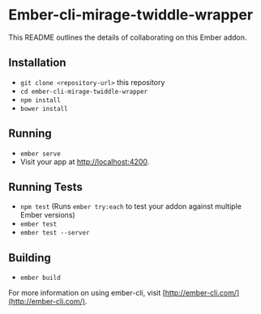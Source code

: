 # Ember-cli-mirage-twiddle-wrapper

This README outlines the details of collaborating on this Ember addon.

## Installation

* `git clone <repository-url>` this repository
* `cd ember-cli-mirage-twiddle-wrapper`
* `npm install`
* `bower install`

## Running

* `ember serve`
* Visit your app at [http://localhost:4200](http://localhost:4200).

## Running Tests

* `npm test` (Runs `ember try:each` to test your addon against multiple Ember versions)
* `ember test`
* `ember test --server`

## Building

* `ember build`

For more information on using ember-cli, visit [http://ember-cli.com/](http://ember-cli.com/).
